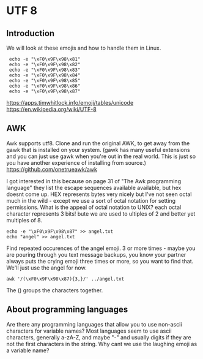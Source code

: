 # UTF 8

## Introduction

We will look at these emojis and how to handle them in Linux.

```
 echo -e "\xF0\x9F\x98\x81"
 echo -e "\xF0\x9F\x98\x82"
 echo -e "\xF0\x9F\x98\x83"
 echo -e "\xF0\x9F\x98\x84"
 echo -e "\xF0\x9F\x98\x85"
 echo -e "\xF0\x9F\x98\x86"
 echo -e "\xF0\x9F\x98\x87"
```

https://apps.timwhitlock.info/emoji/tables/unicode
https://en.wikipedia.org/wiki/UTF-8


## AWK

Awk supports utf8. Clone and run the original AWK, to get away from the gawk that is installed on your system.
(gawk has many useful extensions and you can just use gawk when you're out in the real world. This is just so you have another experience
of installing from source.)
https://github.com/onetrueawk/awk

I got interested in this because on page 31 of "The Awk programming language" they list the escape sequences available available, but hex doesnt come up. HEX represents bytes very nicely but I've not seen octal much in the wild - except we use a sort of octal notation 
for setting permissions. What is the appeal of octal notation to UNIX? each octal character represents 3 bits! bute we are used to ultiples of 2 and better yet multiples of 8.


``` 
echo -e "\xF0\x9F\x98\x87" >> angel.txt
echo "angel" >> angel.txt
```

Find repeated occurences of the angel emoji. 3 or more times - maybe you are pouring through you text message backups, you know your partner
always puts the crying emoji three times or more, so you want to find that. We'll just use the angel for now.

```
awk '/(\xF0\x9F\x98\x87){3,}/' ../angel.txt 
```

The () groups the characters together.

## About programming languages

Are there any programming languages that allow you to use non-ascii characters for variable names? Most languages seem to use ascii characters, generally a-zA-Z, and maybe "-" and usually digits if they are not the first characters in the string. Why cant
we use the laughing emoji as a variable name?
